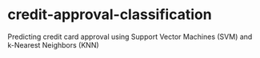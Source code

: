 # credit-approval-classification
Predicting credit card approval using Support Vector Machines (SVM) and k-Nearest Neighbors (KNN)
